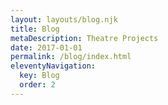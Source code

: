 ```yaml
---
layout: layouts/blog.njk
title: Blog
metaDescription: Theatre Projects
date: 2017-01-01
permalink: /blog/index.html
eleventyNavigation:
  key: Blog
  order: 2
---
```

